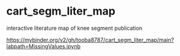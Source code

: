# cart_segm_liter_map
interactive literature map of knee segment publication

https://mybinder.org/v2/gh/tooba8787/cart_segm_liter_map/main?labpath=MissingValues.ipynb
